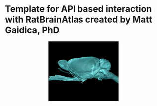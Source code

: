 # Template for API based interaction with RatBrainAtlas created by Matt Gaidica, PhD

<div style="text-align: center;">
    <img src="https://github.com/AdamAdonyi/RatBrainAtlasAPI/blob/main/RatBrain.gif" alt="Rat brain atlas" width="45%" height="45%" align="center"/>
</div>
